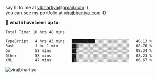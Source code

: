 say hi to me at [vlbhartiya@gmail.com](mailto:vlbhartiya@gmail.com) :)<br/>
you can see my portfolio at [virajbhartiya.com](https://virajbhartiya.com) :D<br/>


🚀 **what i have been up to:**

<!--START_SECTION:waka-->

```txt
Total Time: 10 hrs 48 mins

TypeScript   4 hrs 43 mins   ██████████░░░░░░░░░░░░░░░   40.13 %
Bash         1 hr 1 min      ██▒░░░░░░░░░░░░░░░░░░░░░░   08.70 %
Go           58 mins         ██░░░░░░░░░░░░░░░░░░░░░░░   08.34 %
Other        58 mins         ██░░░░░░░░░░░░░░░░░░░░░░░   08.23 %
XML          47 mins         █▓░░░░░░░░░░░░░░░░░░░░░░░   06.67 %
```

<!--END_SECTION:waka-->

<p align="left"> <img src="https://komarev.com/ghpvc/?username=virajbhartiya&color=blue" alt="virajbhartiya" /> </p>

